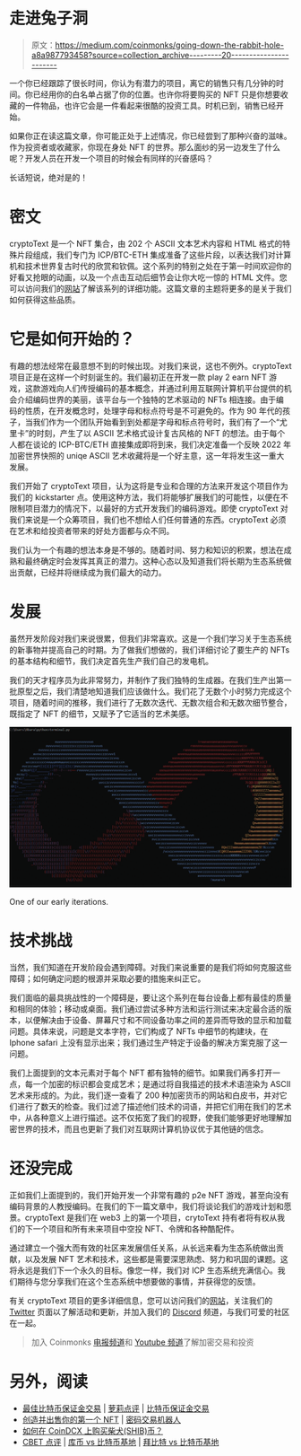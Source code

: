 # 走进兔子洞

> 原文：<https://medium.com/coinmonks/going-down-the-rabbit-hole-a8a987793458?source=collection_archive---------20----------------------->

一个你已经跟踪了很长时间，你认为有潜力的项目，离它的销售只有几分钟的时间。你已经用你的白名单占据了你的位置。也许你将要购买的 NFT 只是你想要收藏的一件物品，也许它会是一件看起来很酷的投资工具。时机已到，销售已经开始。

如果你正在读这篇文章，你可能正处于上述情况，你已经尝到了那种兴奋的滋味。作为投资者或收藏家，你现在身处 NFT 的世界。那么面纱的另一边发生了什么呢？开发人员在开发一个项目的时候会有同样的兴奋感吗？

长话短说，绝对是的！

# 密文

cryptoText 是一个 NFT 集合，由 202 个 ASCII 文本艺术内容和 HTML 格式的特殊片段组成，我们专门为 ICP/BTC-ETH 集成准备了这些片段，以表达我们对计算机和技术世界复古时代的欣赏和钦佩。这个系列的特别之处在于第一时间欢迎你的好看又抢眼的动画，以及一个点击互动后细节会让你大吃一惊的 HTML 文件。您可以访问我们的[网站](http://cryptotext.one)了解该系列的详细功能。这篇文章的主题将更多的是关于我们如何获得这些品质。

# 它是如何开始的？

有趣的想法经常在最意想不到的时候出现。对我们来说，这也不例外。cryptoText 项目正是在这样一个时刻诞生的。我们最初正在开发一款 play 2 earn NFT 游戏，这款游戏向人们传授编码的基本概念，并通过利用互联网计算机平台提供的机会介绍编码世界的美丽，该平台与一个独特的艺术驱动的 NFTs 相连接。由于编码的性质，在开发概念时，处理字母和标点符号是不可避免的。作为 90 年代的孩子，当我们作为一个团队开始看到到处都是字母和标点符号时，我们有了一个“尤里卡”的时刻，产生了以 ASCII 艺术格式设计复古风格的 NFT 的想法。由于每个人都在谈论的 ICP-BTC/ETH 直接集成即将到来，我们决定准备一个反映 2022 年加密世界快照的 uniqe ASCII 艺术收藏将是一个好主意，这一年将发生这一重大发展。

我们开始了 cryptoText 项目，认为这将是专业和合理的方法来开发这个项目作为我们的 kickstarter 点。使用这种方法，我们将能够扩展我们的可能性，以便在不限制项目潜力的情况下，以最好的方式开发我们的编码游戏。即使 cryptoText 对我们来说是一个众筹项目，我们也不想给人们任何普通的东西。cryptoText 必须在艺术和给投资者带来的好处方面都与众不同。

我们认为一个有趣的想法本身是不够的。随着时间、努力和知识的积累，想法在成熟和最终确定时会发挥其真正的潜力。这种心态以及知道我们将长期为生态系统做出贡献，已经并将继续成为我们最大的动力。

# 发展

虽然开发阶段对我们来说很累，但我们非常喜欢。这是一个我们学习关于生态系统的新事物并提高自己的时期。为了做我们想做的，我们详细讨论了要生产的 NFTs 的基本结构和细节，我们决定首先生产我们自己的发电机。

我们的天才程序员为此非常努力，并制作了我们独特的生成器。在我们生产出第一批原型之后，我们清楚地知道我们应该做什么。我们花了无数个小时努力完成这个项目，随着时间的推移，我们进行了无数次迭代、无数次组合和无数次细节整合，既指定了 NFT 的细节，又赋予了它适当的艺术美感。

![](img/92c22049fe5e72e0237ac1b703f07f49.png)

One of our early iterations.

# 技术挑战

当然，我们知道在开发阶段会遇到障碍。对我们来说重要的是我们将如何克服这些障碍；如何确定问题的根源并采取必要的措施来纠正它。

我们面临的最具挑战性的一个障碍是，要让这个系列在每台设备上都有最佳的质量和相同的体验；移动或桌面。我们通过尝试多种方法和运行测试来决定最合适的版本，以便解决由于设备、屏幕尺寸和不同设备功率之间的差异而导致的显示和加载问题。具体来说，问题是文本字符，它们构成了 NFTs 中细节的构建块，在 Iphone safari 上没有显示出来；我们通过生产特定于设备的解决方案克服了这一问题。

我们上面提到的文本元素对于每个 NFT 都有独特的细节。如果我们再多打开一点，每一个加密的标识都会变成艺术；是通过将自我描述的技术术语渲染为 ASCII 艺术来形成的。为此，我们逐一查看了 200 种加密货币的网站和白皮书，并对它们进行了数天的检查。我们过滤了描述他们技术的词语，并把它们用在我们的艺术中，从各种意义上进行描述。这不仅拓宽了我们的视野，使我们能够更好地理解加密世界的技术，而且也更新了我们对互联网计算机协议优于其他链的信念。

# 还没完成

正如我们上面提到的，我们开始开发一个非常有趣的 p2e NFT 游戏，甚至向没有编码背景的人教授编码。在我们的下一篇文章中，我们将谈论我们的游戏计划和愿景。cryptoText 是我们在 web3 上的第一个项目，crytoText 持有者将有权从我们的下一个项目和所有未来项目中空投 NFT、令牌和各种酷配件。

通过建立一个强大而有效的社区来发展信任关系，从长远来看为生态系统做出贡献，以及发展 NFT 艺术和技术，这些都是需要深思熟虑、努力和巩固的课题。这将永远是我们下一个永久的目标。像您一样，我们对 ICP 生态系统充满信心。我们期待与您分享我们在这个生态系统中想要做的事情，并获得您的反馈。

有关 cryptoText 项目的更多详细信息，您可以访问我们的[网站](http://cryptotext.one)，关注我们的 [Twitter](https://twitter.com/CryptoText_NFT) 页面以了解活动和更新，并加入我们的 [Discord](http://discord.gg/cryptoText) 频道，与我们可爱的社区在一起。

> 加入 Coinmonks [电报频道](https://t.me/coincodecap)和 [Youtube 频道](https://www.youtube.com/c/coinmonks/videos)了解加密交易和投资

# 另外，阅读

*   [最佳比特币保证金交易](/coinmonks/bitcoin-margin-trading-exchange-bcbfcbf7b8e3) | [萝莉点评](/coinmonks/lolli-review-e6ddc7895ad8) | [比特币保证金交易](https://coincodecap.com/bityard-margin-trading)
*   [创造并出售你的第一个 NFT](https://coincodecap.com/create-nft) | [密码交易机器人](https://coincodecap.com/best-crypto-trading-bots)
*   [如何在 CoinDCX 上购买柴犬(SHIB)币？](https://coincodecap.com/buy-shiba-coindcx)
*   [CBET 点评](https://coincodecap.com/cbet-casino-review) | [库币 vs 比特币基地](https://coincodecap.com/kucoin-vs-coinbase) | [拜比特 vs 比特币基地](https://coincodecap.com/bybit-vs-coinbase)
